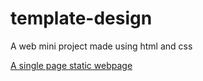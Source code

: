 # template-design
A web mini project made using html and css

[A single page static webpage](https://riya5915.github.io/template-design/)
